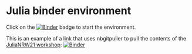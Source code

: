 # Julia binder environment

Click on the [![Binder](https://mybinder.org/badge_logo.svg)](https://mybinder.org/v2/gh/crstnbr/julia-binder/master) badge to start the environment.

This is an example of a link that uses nbgitpuller to pull the contents of the [JuliaNRW21 workshop](https://github.com/crstnbr/JuliaNRW21): [![Binder](https://mybinder.org/badge_logo.svg)](https://mybinder.org/v2/gh/crstnbr/julia-binder/master?urlpath=git-pull%3Frepo%3Dhttps%253A%252F%252Fgithub.com%252Fcrstnbr%252FJuliaNRW21%26urlpath%3Dtree%252FJuliaNRW21%252FREADME.md%26branch%3Dmaster)

